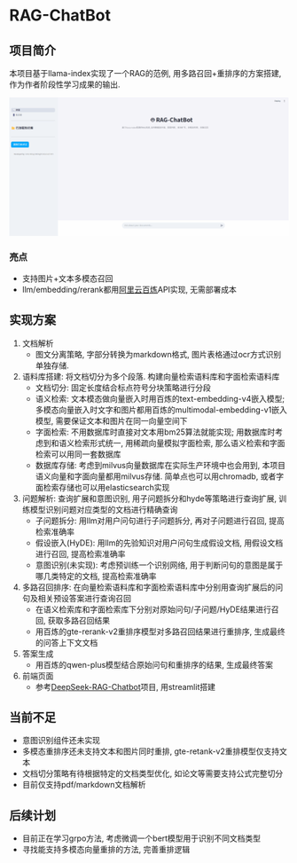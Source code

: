 # RAG-ChatBot
## 项目简介
本项目基于llama-index实现了一个RAG的范例, 用多路召回+重排序的方案搭建, 作为作者阶段性学习成果的输出.

![演示效果](docs/RAG-ChatBot-Run.gif)

### 亮点
* 支持图片+文本多模态召回
* llm/embedding/rerank都用[阿里云百炼](https://bailian.console.aliyun.com)API实现, 无需部署成本

## 实现方案
1. 文档解析
   * 图文分离策略, 字部分转换为markdown格式, 图片表格通过ocr方式识别单独存储.
2. 语料库搭建: 将文档切分为多个段落. 构建向量检索语料库和字面检索语料库
    * 文档切分: 固定长度结合标点符号分块策略进行分段
    * 语义检索: 文本模态做向量嵌入时用百炼的text-embedding-v4嵌入模型; 多模态向量嵌入时文字和图片都用百炼的multimodal-embedding-v1嵌入模型, 需要保证文本和图片在同一向量空间下
    * 字面检索: 不用数据库时直接对文本用bm25算法就能实现; 用数据库时考虑到和语义检索形式统一, 用稀疏向量模拟字面检索, 那么语义检索和字面检索可以用同一套数据库
    * 数据库存储: 考虑到milvus向量数据库在实际生产环境中也会用到, 本项目语义向量和字面向量都用milvus存储. 简单点也可以用chromadb, 或者字面检索存储也可以用elasticsearch实现
3. 问题解析: 查询扩展和意图识别, 用子问题拆分和hyde等策略进行查询扩展, 训练模型识别问题对应类型的文档进行精确查询
    * 子问题拆分: 用llm对用户问句进行子问题拆分, 再对子问题进行召回, 提高检索准确率
    * 假设嵌入(HyDE): 用llm的先验知识对用户问句生成假设文档, 用假设文档进行召回, 提高检索准确率
    * 意图识别(未实现): 考虑预训练一个识别网络, 用于判断问句的意图是属于哪几类特定的文档, 提高检索准确率
4. 多路召回排序: 在向量检索语料库和字面检索语料库中分别用查询扩展后的问句及相关预设答案进行查询召回
    * 在语义检索库和字面检索库下分别对原始问句/子问题/HyDE结果进行召回, 获取多路召回结果
    * 用百炼的gte-rerank-v2重排序模型对多路召回结果进行重排序, 生成最终的问答上下文文档
5. 答案生成
    * 用百炼的qwen-plus模型结合原始问句和重排序的结果, 生成最终答案
6. 前端页面
    * 参考[DeepSeek-RAG-Chatbot](https://github.com/SaiAkhil066/DeepSeek-RAG-Chatbot)项目, 用streamlit搭建

## 当前不足
* 意图识别组件还未实现
* 多模态重排序还未支持文本和图片同时重排, gte-retank-v2重排模型仅支持文本
* 文档切分策略有待根据特定的文档类型优化, 如论文等需要支持公式完整切分
* 目前仅支持pdf/markdown文档解析

## 后续计划
* 目前正在学习grpo方法, 考虑微调一个bert模型用于识别不同文档类型
* 寻找能支持多模态向量重排的方法, 完善重排逻辑